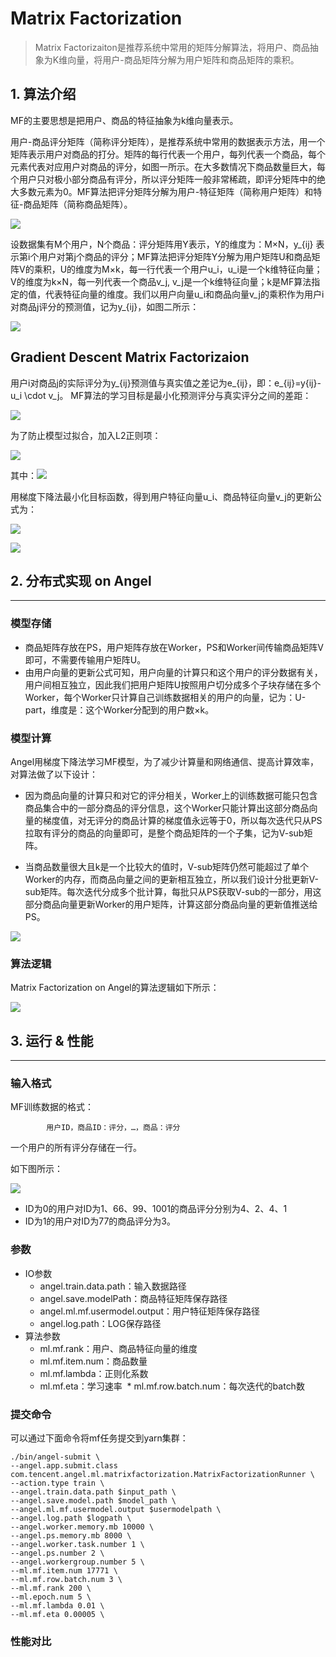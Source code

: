 # Matrix Factorization

> Matrix Factorizaiton是推荐系统中常用的矩阵分解算法，将用户、商品抽象为K维向量，将用户-商品矩阵分解为用户矩阵和商品矩阵的乘积。


## 1. 算法介绍
MF的主要思想是把用户、商品的特征抽象为k维向量表示。  

用户-商品评分矩阵（简称评分矩阵），是推荐系统中常用的数据表示方法，用一个矩阵表示用户对商品的打分。矩阵的每行代表一个用户，每列代表一个商品，每个元素代表对应用户对商品的评分，如图一所示。在大多数情况下商品数量巨大，每个用户只对极小部分商品有评分，所以评分矩阵一般非常稀疏，即评分矩阵中的绝大多数元素为0。MF算法把评分矩阵分解为用户-特征矩阵（简称用户矩阵）和特征-商品矩阵（简称商品矩阵）。   
 
![](../img/MF_item_user_mat.png)


设数据集有M个用户，N个商品：评分矩阵用Y表示，Y的维度为：M×N，y_{ij} 表示第i个用户对第j个商品的评分；MF算法把评分矩阵Y分解为用户矩阵U和商品矩阵V的乘积，U的维度为M×k，每一行代表一个用户u_i，u_i是一个k维特征向量；V的维度为k×N，每一列代表一个商品v_j, v_j是一个k维特征向量；k是MF算法指定的值，代表特征向量的维度。我们以用户向量u_i和商品向量v_j的乘积作为用户i对商品j评分的预测值，记为y_{ij}，如图二所示：  

![](../img/MF_UV.png)


## Gradient Descent Matrix Factorizaion
用户i对商品j的实际评分为y_{ij}预测值与真实值之差记为e_{ij}，即：e_{ij}=y{ij}-u_i \cdot v_j。
MF算法的学习目标是最小化预测评分与真实评分之间的差距：

![](../img/MF_obj.png)


为了防止模型过拟合，加入L2正则项：

![](../img/MF_l2obj.png)

其中：![](../img/MF_uvdot.png)     

用梯度下降法最小化目标函数，得到用户特征向量u_i、商品特征向量v_j的更新公式为：  

![](../img/MF_update_u.png)    

![](../img/MF_update_v.png)




## 2. 分布式实现 on Angel
---
### 模型存储
* 商品矩阵存放在PS，用户矩阵存放在Worker，PS和Worker间传输商品矩阵V即可，不需要传输用户矩阵U。
* 由用户向量的更新公式可知，用户向量的计算只和这个用户的评分数据有关，用户间相互独立，因此我们把用户矩阵U按照用户切分成多个子块存储在多个Worker，每个Worker只计算自己训练数据相关的用户的向量，记为：U-part，维度是：这个Worker分配到的用户数×k。

### 模型计算
Angel用梯度下降法学习MF模型，为了减少计算量和网络通信、提高计算效率，对算法做了以下设计：

* 因为商品向量的计算只和对它的评分相关，Worker上的训练数据可能只包含商品集合中的一部分商品的评分信息，这个Worker只能计算出这部分商品向量的梯度值，对无评分的商品计算的梯度值永远等于0，所以每次迭代只从PS拉取有评分的商品的向量即可，是整个商品矩阵的一个子集，记为V-sub矩阵。

* 当商品数量很大且k是一个比较大的值时，V-sub矩阵仍然可能超过了单个Worker的内存，而商品向量之间的更新相互独立，所以我们设计分批更新V-sub矩阵。每次迭代分成多个批计算，每批只从PS获取V-sub的一部分，用这部分商品向量更新Worker的用户矩阵，计算这部分商品向量的更新值推送给PS。

![](../img/MF_cal.png)


### 算法逻辑

Matrix Factorization on Angel的算法逻辑如下所示：

![](../img/MF_code.png)


## 3. 运行 & 性能

---

### 输入格式

MF训练数据的格式：

```
		用户ID，商品ID：评分，…，商品：评分
```

一个用户的所有评分存储在一行。

如下图所示：

![](../img/MF_data.png)

* ID为0的用户对ID为1、66、99、1001的商品评分分别为4、2、4、1
* ID为1的用户对ID为77的商品评分为3。

### 参数
* IO参数
  * angel.train.data.path：输入数据路径
  * angel.save.modelPath：商品特征矩阵保存路径
  * angel.ml.mf.usermodel.output：用户特征矩阵保存路径
  * angel.log.path：LOG保存路径
* 算法参数
  * ml.mf.rank：用户、商品特征向量的维度
  * ml.mf.item.num：商品数量
  * ml.mf.lambda：正则化系数
  * ml.mf.eta：学习速率
  * ml.mf.row.batch.num：每次迭代的batch数

### 提交命令   
可以通过下面命令将mf任务提交到yarn集群：
```
./bin/angel-submit \
--angel.app.submit.class com.tencent.angel.ml.matrixfactorization.MatrixFactorizationRunner \
--action.type train \
--angel.train.data.path $input_path \
--angel.save.model.path $model_path \
--angel.ml.mf.usermodel.output $usermodelpath \
--angel.log.path $logpath \
--angel.worker.memory.mb 10000 \
--angel.ps.memory.mb 8000 \
--angel.worker.task.number 1 \
--angel.ps.number 2 \
--angel.workergroup.number 5 \
--ml.mf.item.num 17771 \
--ml.mf.row.batch.num 3 \
--ml.mf.rank 200 \
--ml.epoch.num 5 \
--ml.mf.lambda 0.01 \
--ml.mf.eta 0.00005 \
```
### 性能对比
